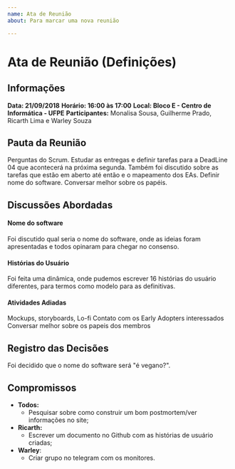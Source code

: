 ```yaml
---
name: Ata de Reunião
about: Para marcar uma nova reunião

---
```


# Ata de Reunião (Definições)

## Informações
**Data: 21/09/2018** 
**Horário: 16:00 às 17:00** 
**Local: Bloco E - Centro de Informática - UFPE** 
**Participantes:** Monalisa Sousa, Guilherme Prado, Ricarth Lima e Warley Souza  

## Pauta da Reunião
Perguntas do Scrum. Estudar as entregas e definir tarefas para a DeadLine 04 que acontecerá na próxima segunda.
Também foi discutido sobre as tarefas que estão em aberto até então e o mapeamento dos EAs. Definir nome do software.
Conversar melhor sobre os papéis.

## Discussões Abordadas

#### Nome do software
Foi discutido qual seria o nome do software, onde as ideias foram apresentadas e todos opinaram para chegar no consenso.

#### Histórias do Usuário
Foi feita uma dinâmica, onde pudemos escrever 16 histórias do usuário diferentes, para termos como modelo para as definitivas.

#### Atividades Adiadas
Mockups, storyboards, Lo-fi
Contato com os Early Adopters interessados
Conversar melhor sobre os papeis dos membros

## Registro das Decisões
Foi decidido que o nome do software será "é vegano?". 

## Compromissos
- **Todos:** 
  - Pesquisar sobre como construir um bom postmortem/ver informações no site;
- **Ricarth:**
  - Escrever um documento no Github com as histórias de usuário criadas;
- **Warley**:
  - Criar grupo no telegram com os monitores.
